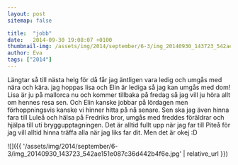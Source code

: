 ```yaml
---
layout: post
sitemap: false

title:  "jobb"
date:   2014-09-30 19:08:07 +0100
thumbnail-img: /assets/img/2014/september/6-3/img_20140930_143723_542ae151e087c36d442b4f6e.jpg
author: Eva
tags: ["2014"]
---
```


Längtar så till nästa helg för då får jag äntligen vara ledig och umgås med nära och kära.  jag hoppas lisa och Elin är lediga så jag kan umgås med dom! Lisa är ju på mallorca nu och kommer tillbaka på fredag så jag vill ju höra allt om hennes resa sen.  Och Elin kanske jobbar på lördagen men förhoppningsvis kanske vi hinner hitta på nå senare.  Sen ska jag även hinna fara till Luleå och hälsa på Fredriks bror, umgås med freddes föräldrar och hjälpa till uti bryggupptagningen. Det är alltid fullt upp när jag far till Piteå för jag vill alltid hinna träffa alla när jag liks far dit. Men det är okej :D

![]({{ '/assets/img/2014/september/6-3/img_20140930_143723_542ae151e087c36d442b4f6e.jpg'  | relative_url }})

